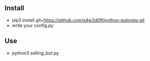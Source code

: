 ## Install
* pip3 install git+https://github.com/s4w3d0ff/python-poloniex.git
* write your config.py

## Use
* python3 selling_bot.py
